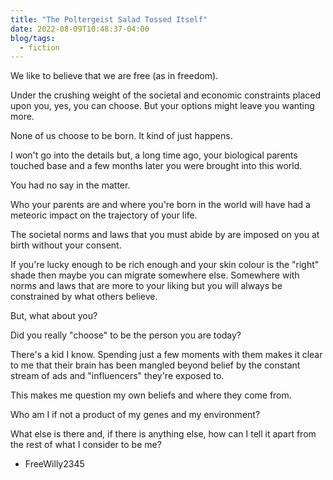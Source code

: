 ```yaml
---
title: "The Poltergeist Salad Tossed Itself"
date: 2022-08-09T10:48:37-04:00
blog/tags:
  - fiction
---
```


We like to believe that we are free (as in freedom).

Under the crushing weight of the societal and economic constraints placed upon
you, yes, you can choose. But your options might leave you wanting more.

None of us choose to be born. It kind of just happens.

I won't go into the details but, a long time ago, your biological parents
touched base and a few months later you were brought into this world.

You had no say in the matter.

Who your parents are and where you're born in the world will have had a meteoric
impact on the trajectory of your life.

The societal norms and laws that you must abide by are imposed on you at birth
without your consent.

If you're lucky enough to be rich enough and your skin colour is the "right"
shade then maybe you can migrate somewhere else. Somewhere with norms and laws
that are more to your liking but you will always be constrained by what others
believe.

But, what about you?

Did you really "choose" to be the person you are today?

There's a kid I know. Spending just a few moments with them makes it clear to me
that their brain has been mangled beyond belief by the constant stream of ads
and "influencers" they're exposed to.

This makes me question my own beliefs and where they come from.

Who am I if not a product of my genes and my environment?

What else is there and, if there is anything else, how can I tell it apart from
the rest of what I consider to be me?

- FreeWilly2345

